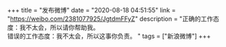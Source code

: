 +++
title = "发布微博"
date = "2020-08-18 04:51:55"
link = "https://weibo.com/2381077925/JgtdmFFyZ"
description = "正确的工作态度：我不太会，所以请你帮助我。<br>错误的工作态度：我不太会，所以这事你负责。 "
tags = ["新浪微博"]
+++
